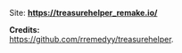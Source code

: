 Site:
<b>https://treasurehelper_remake.io/</b>

<b>Credits:</b><br>
<a href="https://github.com/rremedyy/treasurehelper" target="_blank">https://github.com/rremedyy/treasurehelper</a>.
